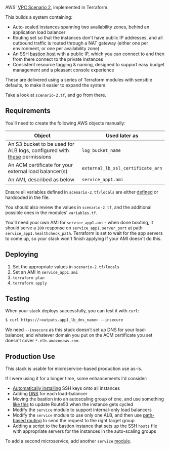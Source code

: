 AWS' [VPC Scenario 2](https://docs.aws.amazon.com/vpc/latest/userguide/VPC_Scenario2.html), implemented in Terraform.

This builds a system containing:
* Auto-scaled instances spanning two availability zones, behind an application load balancer
* Routing set so that the instances don't have public IP addresses, and all outbound traffic is routed through a NAT gateway (either one per environment, or one per availability zone)
* An SSH [bastion host](https://en.wikipedia.org/wiki/Bastion_host) with a public IP, which you can connect to and then from there connect to the private instances
* Consistent resource tagging & naming, designed to support easy budget management and a pleasant console experience 

These are delivered using a series of Terraform modules with sensible defaults, to make it easier to expand the system. 

Take a look at `scenario-2.tf`, and go from there.

## Requirements

You'll need to create the following AWS objects manually:

|Object|Used later as|
|------|--------------|
|An S3 bucket to be used for ALB logs, configured with [these](https://docs.aws.amazon.com/elasticloadbalancing/latest/application/load-balancer-access-logs.html#access-logging-bucket-permissions) permissions| `log_bucket_name`| 
|An ACM certificate for your external load balancer(s)|`external_lb_ssl_certificate_arn`|
|An AMI, described as below |`service_app1.ami`|

Ensure all variables defined in `scenario-2.tf/locals` are either [defined](https://learn.hashicorp.com/terraform/getting-started/variables) or hardcoded in the file. 

You should also review the values in `scenario-2.tf`, and the additional possible ones in the modules' `variables.tf`.

You'll need your own AMI for `service_app1.ami` - when done booting, it should serve a `200` response on `service_app1.server_port` at path `service_app1.healthcheck_path`. Terraform is set to wait for the app servers to come up, so your stack won't finish applying if your AMI doesn't do this.

## Deploying

1. Set the appropriate values in `scenario-2.tf/locals`
1. Set an AMI in `service_app1.ami`
1. `terraform plan`
1. `terraform apply`

## Testing

When your stack deploys successfully, you can test it with `curl`:
```bash
$ curl https://<outputs.app1_lb_dns_name> --insecure
```
We need `--insecure` as this stack doesn't set up DNS for your load-balancer, and whatever domain you put on the ACM certificate you set doesn't cover `*.elb.amazonaws.com`.

## Production Use

This stack is usable for microservice-based production use as-is. 

If I were using it for a longer time, some enhancements I'd consider:

* [Automatically installing](https://aws.amazon.com/blogs/security/how-to-record-ssh-sessions-established-through-a-bastion-host/) SSH keys onto all instances
* Adding [DNS](https://www.terraform.io/docs/providers/aws/r/route53_record.html) for each load-balancer
* Moving the bastion into an autoscaling group of one, and use something [like this](https://gist.github.com/hsiboy/2c3cf69d23a6335926e9193a58b49639) to update Route53 when the instance gets cycled
* Modify the `service` module to support internal-only load balancers
* Modify the `service` module to use only one ALB, and then use [path-based routing](https://docs.aws.amazon.com/elasticloadbalancing/latest/application/tutorial-load-balancer-routing.html) to send the request to the right target group
* Adding a script to the bastion instance that sets up the SSH `hosts` file with appropriate servers for the instances in the auto-scaling groups 

To add a second microservice, add another `service` [module](https://github.com/dlanger/aws-vpc-scenario-2/blob/b7cf8ebc1fe324e7852415e81fb47f5b415aae78/scenario-2.tf#L78-L105).
